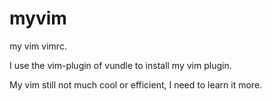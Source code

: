 myvim
======

my vim vimrc. </p>
I use the vim-plugin of vundle to install my vim plugin.</p>
My vim still not much cool or efficient, I need to learn it more.
